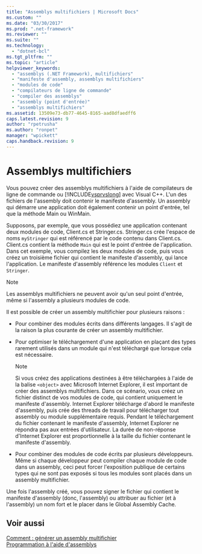 ```yaml
---
title: "Assemblys multifichiers | Microsoft Docs"
ms.custom: ""
ms.date: "03/30/2017"
ms.prod: ".net-framework"
ms.reviewer: ""
ms.suite: ""
ms.technology: 
  - "dotnet-bcl"
ms.tgt_pltfrm: ""
ms.topic: "article"
helpviewer_keywords: 
  - "assemblys (.NET Framework), multifichiers"
  - "manifeste d'assembly, assemblys multifichiers"
  - "modules de code"
  - "compilateurs de ligne de commande"
  - "compiler des assemblys"
  - "assembly (point d'entrée)"
  - "assemblys multifichiers"
ms.assetid: 13509e73-db77-4645-8165-aad8dfaedff6
caps.latest.revision: 9
author: "rpetrusha"
ms.author: "ronpet"
manager: "wpickett"
caps.handback.revision: 9
---
```

# Assemblys multifichiers
Vous pouvez créer des assemblys multifichiers à l'aide de compilateurs de ligne de commande ou [!INCLUDE[vsprvslong](../../../includes/vsprvslong-md.md)] avec Visual C\+\+.  L'un des fichiers de l'assembly doit contenir le manifeste d'assembly.  Un assembly qui démarre une application doit également contenir un point d'entrée, tel que la méthode Main ou WinMain.  
  
 Supposons, par exemple, que vous possédiez une application contenant deux modules de code, Client.cs et Stringer.cs.  Stringer.cs crée l'espace de noms `myStringer` qui est référencé par le code contenu dans Client.cs.  Client.cs contient la méthode `Main` qui est le point d'entrée de l'application.  Dans cet exemple, vous compilez les deux modules de code, puis vous créez un troisième fichier qui contient le manifeste d'assembly, qui lance l'application.  Le manifeste d'assembly référence les modules `Client` et `Stringer`.  
  
> [!NOTE]
>  Les assemblys multifichiers ne peuvent avoir qu'un seul point d'entrée, même si l'assembly a plusieurs modules de code.  
  
 Il est possible de créer un assembly multifichier pour plusieurs raisons :  
  
-   Pour combiner des modules écrits dans différents langages.  Il s'agit de la raison la plus courante de créer un assembly multifichier.  
  
-   Pour optimiser le téléchargement d'une application en plaçant des types rarement utilisés dans un module qui n'est téléchargé que lorsque cela est nécessaire.  
  
    > [!NOTE]
    >  Si vous créez des applications destinées à être téléchargées à l'aide de la balise `<object>` avec Microsoft Internet Explorer, il est important de créer des assemblys multifichiers.  Dans ce scénario, vous créez un fichier distinct de vos modules de code, qui contient uniquement le manifeste d'assembly.  Internet Explorer télécharge d'abord le manifeste d'assembly, puis crée des threads de travail pour télécharger tout assembly ou module supplémentaire requis.  Pendant le téléchargement du fichier contenant le manifeste d'assembly, Internet Explorer ne répondra pas aux entrées d'utilisateur.  La durée de non\-réponse d'Internet Explorer est proportionnelle à la taille du fichier contenant le manifeste d'assembly.  
  
-   Pour combiner des modules de code écrits par plusieurs développeurs.  Même si chaque développeur peut compiler chaque module de code dans un assembly, ceci peut forcer l'exposition publique de certains types qui ne sont pas exposés si tous les modules sont placés dans un assembly multifichier.  
  
 Une fois l'assembly créé, vous pouvez signer le fichier qui contient le manifeste d'assembly \(donc, l'assembly\) ou attribuer au fichier \(et à l'assembly\) un nom fort et le placer dans le Global Assembly Cache.  
  
## Voir aussi  
 [Comment : générer un assembly multifichier](../../../docs/framework/app-domains/how-to-build-a-multifile-assembly.md)   
 [Programmation à l'aide d'assemblys](../../../docs/framework/app-domains/programming-with-assemblies.md)